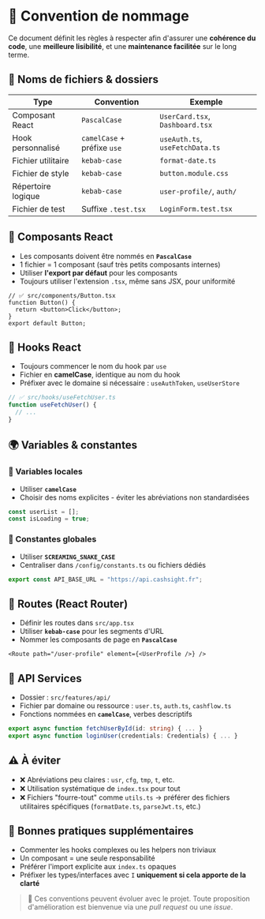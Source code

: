 # 📘 Convention de nommage
Ce document définit les règles à respecter afin d'assurer une **cohérence du code**, une **meilleure lisibilité**, et une **maintenance facilitée** sur le long terme.

## 📁 Noms de fichiers & dossiers

| Type               | Convention                     | Exemple                          |
|--------------------|--------------------------------|----------------------------------|
| Composant React    | `PascalCase`                | `UserCard.tsx`, `Dashboard.tsx` |
| Hook personnalisé  | `camelCase` + préfixe `use` | `useAuth.ts`, `useFetchData.ts` |
| Fichier utilitaire | `kebab-case`                | `format-date.ts`                |
| Fichier de style   | `kebab-case`                | `button.module.css`             |
| Répertoire logique | `kebab-case`                | `user-profile/`, `auth/`        |
| Fichier de test    | Suffixe `.test.tsx`         | `LoginForm.test.tsx`            |

## 🧩 Composants React
* Les composants doivent être nommés en **`PascalCase`**
* 1 fichier = 1 composant (sauf très petits composants internes)
* Utiliser **l'export par défaut** pour les composants
* Toujours utiliser l'extension `.tsx`, même sans JSX, pour uniformité

```tsx
// ✅ src/components/Button.tsx
function Button() {
  return <button>Click</button>;
}
export default Button;
```

## 🔗 Hooks React
* Toujours commencer le nom du hook par `use`
* Fichier en **camelCase**, identique au nom du hook
* Préfixer avec le domaine si nécessaire : `useAuthToken`, `useUserStore`

```ts
// ✅ src/hooks/useFetchUser.ts
function useFetchUser() {
  // ...
}
```

## 🌍 Variables & constantes
### 🧮 Variables locales
* Utiliser **`camelCase`**
* Choisir des noms explicites - éviter les abréviations non standardisées

```ts
const userList = [];
const isLoading = true;
```

### 🧱 Constantes globales
* Utiliser **`SCREAMING_SNAKE_CASE`**
* Centraliser dans `/config/constants.ts` ou fichiers dédiés

```ts
export const API_BASE_URL = "https://api.cashsight.fr";
```

## 🚏 Routes (React Router)
* Définir les routes dans `src/app.tsx`
* Utiliser **`kebab-case`** pour les segments d'URL
* Nommer les composants de page en **`PascalCase`**

```tsx
<Route path="/user-profile" element={<UserProfile />} />
```

## 🔌 API Services
* Dossier : `src/features/api/`
* Fichier par domaine ou ressource : `user.ts`, `auth.ts`, `cashflow.ts`
* Fonctions nommées en **`camelCase`**, verbes descriptifs

```ts
export async function fetchUserById(id: string) { ... }
export async function loginUser(credentials: Credentials) { ... }
```

## ⚠️ À éviter
* ❌ Abréviations peu claires : `usr`, `cfg`, `tmp`, `t`, etc.
* ❌ Utilisation systématique de `index.tsx` pour tout
* ❌ Fichiers "fourre-tout" comme `utils.ts` → préférer des fichiers utilitaires spécifiques (`formatDate.ts`, `parseJwt.ts`, etc.)

## 📌 Bonnes pratiques supplémentaires
* Commenter les hooks complexes ou les helpers non triviaux
* Un composant = une seule responsabilité
* Préférer l'import explicite aux `index.ts` opaques
* Préfixer les types/interfaces avec `I` **uniquement si cela apporte de la clarté**

> 🧠 Ces conventions peuvent évoluer avec le projet.
> Toute proposition d'amélioration est bienvenue via une *pull request* ou une *issue*.